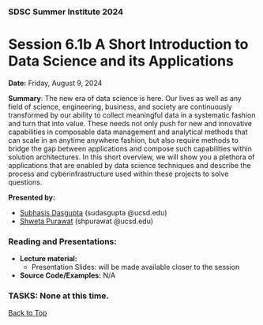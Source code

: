 ### SDSC Summer Institute 2024
# Session 6.1b A Short Introduction to Data Science and its Applications

**Date:** Friday, August 9, 2024

**Summary**: The new era of data science is here. Our lives as well as any field of science, engineering, business, and society are continuously transformed by our ability to collect meaningful data in a systematic fashion and turn that into value. These needs not only push for new and innovative capabilities in composable data management and analytical methods that can scale in an anytime anywhere fashion, but also require methods to bridge the gap between applications and compose such capabilities within solution architectures.
In this short overview, we will show you a plethora of applications that are enabled by data science techniques and describe the process and cyberinfrastructure used within these projects to solve questions.

**Presented by:** 
* [Subhasis Dasgupta](https://profiles.ucsd.edu/subhasis.dasgupta) (sudasgupta @ucsd.edu)
* [Shweta Purawat](https://profiles.ucsd.edu/shweta.purawat) (shpurawat @ucsd.edu)

### Reading and Presentations:
* **Lecture material:**
   * Presentation Slides: will be made available closer to the session
* **Source Code/Examples:** N/A

### TASKS: None at this time.

[Back to Top](#top)
